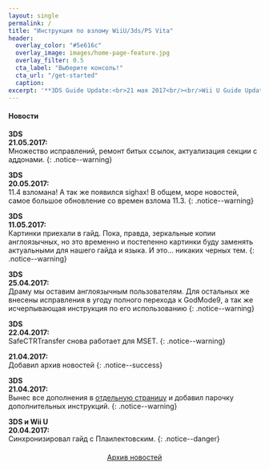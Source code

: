 ```yaml
---
layout: single
permalink: /
title: "Инструкция по взлому WiiU/3ds/PS Vita"
header:
  overlay_color: "#5e616c"
  overlay_image: images/home-page-feature.jpg
  overlay_filter: 0.5
  cta_label: "Выберите консоль!"
  cta_url: "/get-started"
  caption:
excerpt: '**3DS Guide Update:<br>21 мая 2017<br/><br/>Wii U Guide Update:<br>14 мая 2017<br/>**'
---
```

#### <a name="news" />Новости

**3DS**<br>**21.05.2017:**<br>Множество исправлений, ремонт битых ссылок, актуализация секции с аддонами. 
{: .notice--warning}

**3DS**<br>**20.05.2017:**<br>11.4 взломана! А так же появился sighax! В общем, море новостей, самое большое обновление со времен взлома 11.3. 
{: .notice--warning}

**3DS**<br>**11.05.2017:**<br>Картинки приехали в гайд. Пока, правда, зеркальные копии англоязычных, но это временно и постепенно картинки буду заменять актуальными для нашего гайда и языка. И это... никаких черных тем. 
{: .notice--warning}

**3DS**<br>**25.04.2017:**<br>Драму мы оставим англоязычным пользователям. Для остальных же внесены исправления в угоду полного перехода к GodMode9, а так же исчерпывающая инструкция по его использованию
{: .notice--warning}

**3DS**<br>**22.04.2017:**<br>SafeCTRTransfer снова работает для MSET.
{: .notice--warning}

**21.04.2017:**<br>Добавил архив новостей
{: .notice--success}

**3DS**<br>**21.04.2017:**<br>Вынес все дополнения в [отдельную страницу](http://3ds.customfw.xyz/addons) и добавил парочку дополнительных инструкций.
{: .notice--warning}

**3DS и Wii U**<br>**20.04.2017:**<br>Синхронизировал гайд с Плаилектовским. 
{: .notice--danger}

<a href="http://customfw.xyz/archive" style="margin:20px auto; text-align:center; display:block; width:120px;" class="btn btn--inverse">Архив новостей</a>

